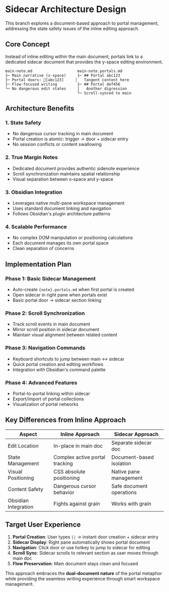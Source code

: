 # Sidecar Architecture Design

This branch explores a document-based approach to portal management, addressing the state safety issues of the inline editing approach.

## Core Concept

Instead of inline editing within the main document, portals link to a dedicated sidecar document that provides the y-space editing environment.

```
main-note.md                    main-note.portals.md
├─ Main narrative (x-space)     ├─ ## Portal abc123
├─ Portal doors: 🚪[abc123]     │   Tangent content here
├─ Flow-focused writing         ├─ ## Portal def456  
└─ No dangerous edit states     │   Another digression
                                └─ Scroll-synced to main
```

## Architecture Benefits

### 1. State Safety
- No dangerous cursor tracking in main document
- Portal creation is atomic: trigger → door + sidecar entry
- No session conflicts or content swallowing

### 2. True Margin Notes
- Dedicated document provides authentic sidenote experience
- Scroll synchronization maintains spatial relationship
- Visual separation between x-space and y-space

### 3. Obsidian Integration
- Leverages native multi-pane workspace management
- Uses standard document linking and navigation
- Follows Obsidian's plugin architecture patterns

### 4. Scalable Performance
- No complex DOM manipulation or positioning calculations
- Each document manages its own portal space
- Clean separation of concerns

## Implementation Plan

### Phase 1: Basic Sidecar Management
- Auto-create `{note}.portals.md` when first portal is created
- Open sidecar in right pane when portals exist
- Basic portal door → sidecar section linking

### Phase 2: Scroll Synchronization
- Track scroll events in main document
- Mirror scroll position in sidecar document
- Maintain visual alignment between related content

### Phase 3: Navigation Commands
- Keyboard shortcuts to jump between main ↔ sidecar
- Quick portal creation and editing workflows
- Integration with Obsidian's command palette

### Phase 4: Advanced Features
- Portal-to-portal linking within sidecar
- Export/import of portal collections
- Visualization of portal networks

## Key Differences from Inline Approach

| Aspect | Inline Approach | Sidecar Approach |
|--------|----------------|------------------|
| Edit Location | In-place in main doc | Separate sidecar doc |
| State Management | Complex active portal tracking | Document-based isolation |
| Visual Positioning | CSS absolute positioning | Native pane management |
| Content Safety | Dangerous cursor behavior | Safe document operations |
| Obsidian Integration | Fights against grain | Works with grain |

## Target User Experience

1. **Portal Creation**: User types `||` → instant door creation + sidecar entry
2. **Sidecar Display**: Right pane automatically shows portal document
3. **Navigation**: Click door or use hotkey to jump to sidecar for editing
4. **Scroll Sync**: Sidecar scrolls to relevant section as user moves through main doc
5. **Flow Preservation**: Main document stays clean and focused

This approach embraces the **dual-document nature** of the portal metaphor while providing the seamless writing experience through smart workspace management.